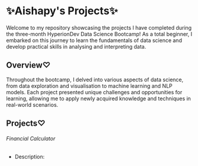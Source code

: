 # **✨Aishapy's Projects✨**

Welcome to my repository showcasing the  projects I have completed during the three-month HyperionDev Data Science Bootcamp! As a total beginner, I embarked on this journey to learn the fundamentals of data science and develop practical skills in analysing and interpreting data.  

## Overview♡
Throughout the bootcamp, I delved into various aspects of data science, from data exploration and visualisation to machine learning and NLP models. Each project presented unique challenges and opportunities for learning, allowing me to apply newly acquired knowledge and techniques in real-world scenarios.

## Projects♡  
###### Financial Calculator  
* Description: 


